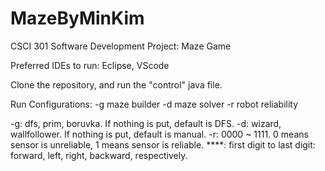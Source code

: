 
 # MazeByMinKim

 CSCI 301 Software Development Project: Maze Game
 
 Preferred IDEs to run: Eclipse, VScode
 
 Clone the repository, and run the "control" java file.
 
 Run Configurations: -g maze builder -d maze solver -r robot reliability
 
 -g: dfs, prim, boruvka. If nothing is put, default is DFS.
 -d: wizard, wallfollower. If nothing is put, default is manual.
 -r: 0000 ~ 1111. 0 means sensor is unreliable, 1 means sensor is reliable. 
 ****: first digit to last digit: forward, left, right, backward, respectively.
